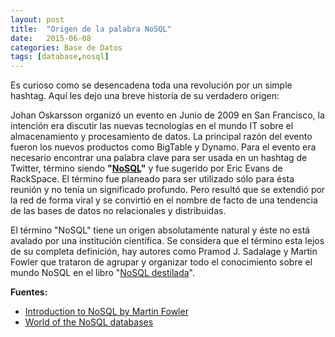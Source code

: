 ```yaml
---
layout: post
title:  "Origen de la palabra NoSQL"
date:   2015-06-08
categories: Base de Datos
tags: [database,nosql]
---
```


Es curioso como se desencadena toda una revolución por un simple hashtag. Aquí les dejo una breve historia de su verdadero origen:

Johan Oskarsson organizó un evento en Junio de 2009 en San Francisco, la intención era discutir las nuevas tecnologías en el mundo IT sobre el almacenamiento y procesamiento de datos. La principal razón del evento fueron los nuevos productos como BigTable y Dynamo. Para el evento era necesario encontrar una palabra clave para ser usada en un hashtag de Twitter, término siendo **"[NoSQL](http://es.wikipedia.org/wiki/NoSQL)"** y fue sugerido por Eric Evans de RackSpace. El término fue planeado para ser utilizado sólo para ésta reunión y no tenía un significado profundo. Pero resultó que se extendió por la red de forma viral y se convirtió en el nombre de facto de una tendencia de las bases de datos no relacionales y distribuidas.

El término "NoSQL" tiene un origen absolutamente natural y éste no está avalado por una institución científica. Se considera que el término esta lejos de su completa definición, hay autores como Pramod J. Sadalage y Martin Fowler que trataron de agrupar y organizar todo el conocimiento sobre el mundo NoSQL en el libro "[NoSQL destilada](http://www.amazon.com/NoSQL-Distilled-Emerging-Polyglot-Persistence/dp/0321826620)".

**Fuentes:**

* [Introduction to NoSQL by Martin Fowler](https://www.youtube.com/watch?v=qI_g07C_Q5I)
* [World of the NoSQL databases](http://leopard.in.ua/2013/11/08/nosql-world/)
